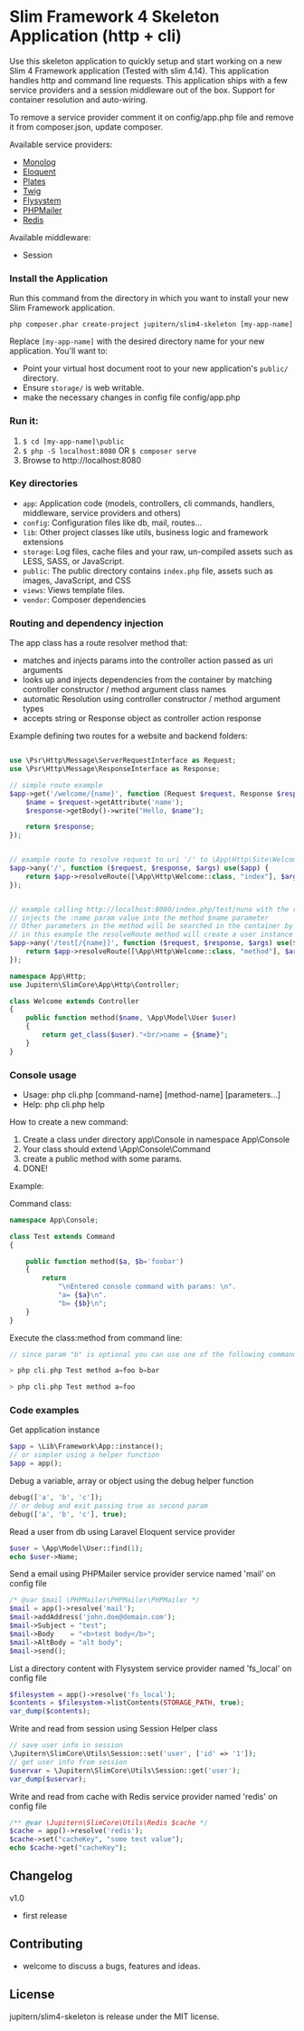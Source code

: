 # Slim Framework 4 Skeleton Application (http + cli)

Use this skeleton application to quickly setup and start working on a new Slim 4 Framework application (Tested with slim 4.14).
This application handles http and command line requests.
This application ships with a few service providers and a session middleware out of the box.
Support for container resolution and auto-wiring.

To remove a service provider comment it on config/app.php file and remove it from composer.json, update composer.

Available service providers:

* [Monolog](https://github.com/Seldaek/monolog)
* [Eloquent](https://github.com/illuminate/database)
* [Plates](https://github.com/thephpleague/plates)
* [Twig](https://github.com/twigphp/Twig)
* [Flysystem](https://github.com/thephpleague/flysystem)
* [PHPMailer](https://github.com/PHPMailer/PHPMailer)
* [Redis](https://github.com/predis/predis)

Available middleware:

* Session

### Install the Application

Run this command from the directory in which you want to install your new Slim Framework application.

    php composer.phar create-project jupitern/slim4-skeleton [my-app-name]

Replace `[my-app-name]` with the desired directory name for your new application. You'll want to:

* Point your virtual host document root to your new application's `public/` directory.
* Ensure `storage/` is web writable.
* make the necessary changes in config file config/app.php

### Run it:

1. `$ cd [my-app-name]\public`
2. `$ php -S localhost:8080` OR `$ composer serve`
3. Browse to http://localhost:8080


### Key directories

* `app`:        Application code (models, controllers, cli commands, handlers, middleware, service providers and others)
* `config`:     Configuration files like db, mail, routes...
* `lib`:        Other project classes like utils, business logic and framework extensions
* `storage`:    Log files, cache files and your raw, un-compiled assets such as LESS, SASS, or JavaScript.
* `public`:     The public directory contains `index.php` file, assets such as images, JavaScript, and CSS
* `views`:      Views template files.
* `vendor`:     Composer dependencies

### Routing and dependency injection

The app class has a route resolver method that:
* matches and injects params into the controller action passed as uri arguments
* looks up and injects dependencies from the container by matching controller constructor / method argument class names
* automatic Resolution using controller constructor / method argument types
* accepts string or Response object as controller action response

Example defining two routes for a website and backend folders:

```php

use \Psr\Http\Message\ServerRequestInterface as Request;
use \Psr\Http\Message\ResponseInterface as Response;

// simple route example
$app->get('/welcome/{name}', function (Request $request, Response $response, $args) {
	$name = $request->getAttribute('name');
	$response->getBody()->write("Hello, $name");

	return $response;
});


// example route to resolve request to uri '/' to \App\Http\Site\Welcome::index
$app->any('/', function ($request, $response, $args) use($app) {
	return $app->resolveRoute([\App\Http\Welcome::class, "index"], $args);
});


// example calling http://localhost:8080/index.php/test/nuno with the route bellow
// injects the :name param value into the method $name parameter
// Other parameters in the method will be searched in the container by classname or automatically resolved
// in this example the resolveRoute method will create a user instance and inject it in the controller method
$app->any('/test[/{name}]', function ($request, $response, $args) use($app) {
	return $app->resolveRoute([\App\Http\Welcome::class, "method"], $args);
});

namespace App\Http;
use Jupitern\SlimCore\App\Http\Controller;

class Welcome extends Controller
{
	public function method($name, \App\Model\User $user)
	{
	    return get_class($user)."<br/>name = {$name}";
	}
}

```

### Console usage

* Usage: php cli.php [command-name] [method-name] [parameters...]
* Help: php cli.php help

How to create a new command:
 1. Create a class under directory app\Console in namespace App\Console
 2. Your class should extend \App\Console\Command
 3. create a public method with some params.
 4. DONE!

Example:

Command class:
```php
namespace App\Console;

class Test extends Command
{

	public function method($a, $b='foobar')
	{
		return
			"\nEntered console command with params: \n".
			"a= {$a}\n".
			"b= {$b}\n";
	}
}
```

Execute the class:method from command line:

```php
// since param "b" is optional you can use one of the following commands

> php cli.php Test method a=foo b=bar

> php cli.php Test method a=foo
```

### Code examples

Get application instance
```php
$app = \Lib\Framework\App::instance();
// or simpler using a helper function
$app = app();
```

Debug a variable, array or object using the debug helper function
```php
debug(['a', 'b', 'c']);
// or debug and exit passing true as second param
debug(['a', 'b', 'c'], true);
```


Read a user from db using Laravel Eloquent service provider
```php
$user = \App\Model\User::find(1);
echo $user->Name;
```

Send a email using PHPMailer service provider service named 'mail' on config file
```php
/* @var $mail \PHPMailer\PHPMailer\PHPMailer */
$mail = app()->resolve('mail');
$mail->addAddress('john.doe@domain.com');
$mail->Subject = "test";
$mail->Body    = "<b>test body</b>";
$mail->AltBody = "alt body";
$mail->send();
```

List a directory content with Flysystem service provider named 'fs_local' on config file
```php
$filesystem = app()->resolve('fs_local');
$contents = $filesystem->listContents(STORAGE_PATH, true);
var_dump($contents);
```

Write and read from session using Session Helper class
```php
// save user info in session
\Jupitern\SlimCore\Utils\Session::set('user', ['id' => '1']);
// get user info from session
$uservar = \Jupitern\SlimCore\Utils\Session::get('user');
var_dump($uservar);
```

Write and read from cache with Redis service provider named 'redis' on config file
```php
/** @var \Jupitern\SlimCore\Utils\Redis $cache */
$cache = app()->resolve('redis');
$cache->set("cacheKey", "some test value");
echo $cache->get("cacheKey");
```

## Changelog

v1.0
 - first release

## Contributing

 - welcome to discuss a bugs, features and ideas.

## License

jupitern/slim4-skeleton is release under the MIT license.
